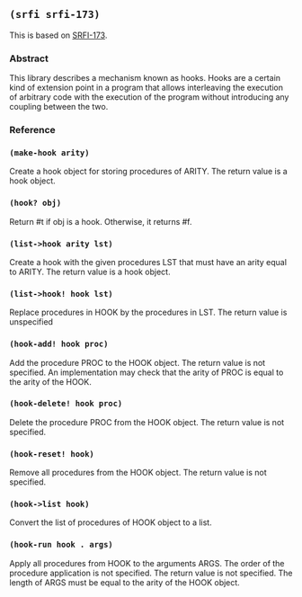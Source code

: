 
## `(srfi srfi-173)`

This is based on [SRFI-173](https://srfi.schemers.org/srfi-173/).

### Abstract

This library describes a mechanism known as hooks. Hooks are a certain
kind of extension point in a program that allows interleaving the
execution of arbitrary code with the execution of the program without
introducing any coupling between the two.

### Reference

### `(make-hook arity)`

Create a hook object for storing procedures of ARITY. The return value
is a hook object.

### `(hook? obj)`

Return #t if obj is a hook. Otherwise, it returns #f.

### `(list->hook arity lst)`

Create a hook with the given procedures LST that must have an arity
equal to ARITY. The return value is a hook object.

### `(list->hook! hook lst)`

Replace procedures in HOOK by the procedures in LST. The return value is unspecified

### `(hook-add! hook proc)`

Add the procedure PROC to the HOOK object. The return value is not
specified. An implementation may check that the arity of PROC is equal
to the arity of the HOOK.

### `(hook-delete! hook proc)`

Delete the procedure PROC from the HOOK object. The return value is
not specified.

### `(hook-reset! hook)`

Remove all procedures from the HOOK object. The return value is not
specified.

### `(hook->list hook)`

Convert the list of procedures of HOOK object to a list.

### `(hook-run hook . args)`

Apply all procedures from HOOK to the arguments ARGS. The order of the
procedure application is not specified. The return value is not
specified. The length of ARGS must be equal to the arity of the HOOK
object.
